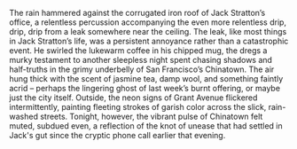 The rain hammered against the corrugated iron roof of Jack Stratton’s office, a relentless percussion accompanying the even more relentless drip, drip, drip from a leak somewhere near the ceiling.  The leak, like most things in Jack Stratton’s life, was a persistent annoyance rather than a catastrophic event.  He swirled the lukewarm coffee in his chipped mug, the dregs a murky testament to another sleepless night spent chasing shadows and half-truths in the grimy underbelly of San Francisco’s Chinatown.  The air hung thick with the scent of jasmine tea, damp wool, and something faintly acrid – perhaps the lingering ghost of last week’s burnt offering, or maybe just the city itself.  Outside, the neon signs of Grant Avenue flickered intermittently, painting fleeting strokes of garish color across the slick, rain-washed streets.  Tonight, however, the vibrant pulse of Chinatown felt muted, subdued even, a reflection of the knot of unease that had settled in Jack's gut since the cryptic phone call earlier that evening.
